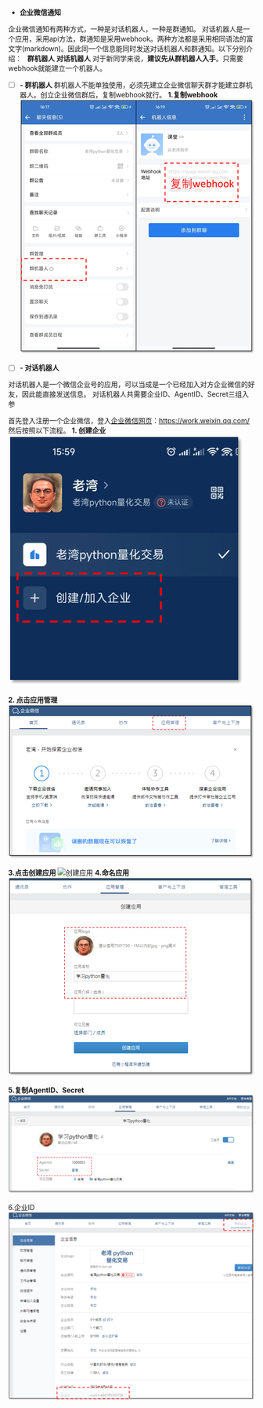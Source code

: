 
 - **企业微信通知**


企业微信通知有两种方式，一种是对话机器人，一种是群通知。
对话机器人是一个应用，采用api方法，群通知是采用webhook。两种方法都是采用相同语法的富文字(markdown)。因此同一个信息能同时发送对话机器人和群通知。以下分别介绍：
**` `群机器人 对话机器人**
对于新同学来说，**建议先从群机器人入手**。只需要webhook就能建立一个机器人。

 - [ ] **- 群机器人**
群机器人不能单独使用，必须先建立企业微信聊天群才能建立群机器人。创立企业微信群后，复制webhook就行。
**1.复制webhook**
![enter image description here](https://raw.githubusercontent.com/litonchen/wx_bot/main/png/6.webhook.png)


 - [ ] **- 对话机器人**

对话机器人是一个微信企业号的应用，可以当成是一个已经加入对方企业微信的好友，因此能直接发送信息。
对话机器人共需要企业ID、AgentID、Secret三组入参

首先登入注册一个企业微信，登入[企业微信网页](https://work.weixin.qq.com/)：https://work.weixin.qq.com/
然后按照以下流程。
 **1. 创建企业**
![enter image description here](https://raw.githubusercontent.com/litonchen/wx_bot/main/png/1.newcorp.png)

 **2. 点击应用管理**
![点击应用管理](https://raw.githubusercontent.com/litonchen/wx_bot/main/png/2.application.png?token=GHSAT0AAAAAACAP34VHG6LZBK5DZG5DY2OUZCHP3JQ)

**3.点击创建应用**
![创建应用](https://raw.githubusercontent.com/litonchen/wx_bot/main/3.create.png)
**4.命名应用**
![enter image description here](https://raw.githubusercontent.com/litonchen/wx_bot/main/png/4.name.png)

**5.复制AgentID、Secret**
![](https://raw.githubusercontent.com/litonchen/wx_bot/main/png/5.secret.png?token=GHSAT0AAAAAACAP34VGJNMZ5IODBZLDYFDCZCHQN5Q)

6.企业ID
![enter image description here](https://raw.githubusercontent.com/litonchen/wx_bot/main/png/8.corpid.png)

